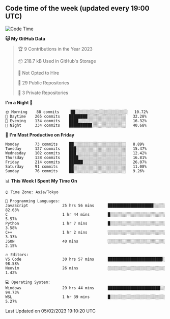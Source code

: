 ## Code time of the week (updated every 19:00 UTC)

<!--START_SECTION:waka-->
![Code Time](http://img.shields.io/badge/Code%20Time-1%2C526%20hrs%2052%20mins-blue)

**🐱 My GitHub Data** 

> 🏆 9 Contributions in the Year 2023
 > 
> 📦 218.7 kB Used in GitHub's Storage 
 > 
> 🚫 Not Opted to Hire
 > 
> 📜 29 Public Repositories 
 > 
> 🔑 3 Private Repositories  
 > 
**I'm a Night 🦉** 

```text
🌞 Morning    88 commits     ██░░░░░░░░░░░░░░░░░░░░░░░   10.72% 
🌆 Daytime    265 commits    ████████░░░░░░░░░░░░░░░░░   32.28% 
🌃 Evening    134 commits    ████░░░░░░░░░░░░░░░░░░░░░   16.32% 
🌙 Night      334 commits    ██████████░░░░░░░░░░░░░░░   40.68%

```
📅 **I'm Most Productive on Friday** 

```text
Monday       73 commits     ██░░░░░░░░░░░░░░░░░░░░░░░   8.89% 
Tuesday      127 commits    ███░░░░░░░░░░░░░░░░░░░░░░   15.47% 
Wednesday    102 commits    ███░░░░░░░░░░░░░░░░░░░░░░   12.42% 
Thursday     138 commits    ████░░░░░░░░░░░░░░░░░░░░░   16.81% 
Friday       214 commits    ██████░░░░░░░░░░░░░░░░░░░   26.07% 
Saturday     91 commits     ██░░░░░░░░░░░░░░░░░░░░░░░   11.08% 
Sunday       76 commits     ██░░░░░░░░░░░░░░░░░░░░░░░   9.26%

```


📊 **This Week I Spent My Time On** 

```text
⌚︎ Time Zone: Asia/Tokyo

💬 Programming Languages: 
JavaScript               25 hrs 56 mins      ████████████████████░░░░░   82.63% 
C                        1 hr 44 mins        █░░░░░░░░░░░░░░░░░░░░░░░░   5.57% 
Python                   1 hr 7 mins         █░░░░░░░░░░░░░░░░░░░░░░░░   3.58% 
C++                      1 hr 2 mins         ░░░░░░░░░░░░░░░░░░░░░░░░░   3.33% 
JSON                     40 mins             ░░░░░░░░░░░░░░░░░░░░░░░░░   2.15%

🔥 Editors: 
VS Code                  30 hrs 57 mins      ████████████████████████░   98.58% 
Neovim                   26 mins             ░░░░░░░░░░░░░░░░░░░░░░░░░   1.42%

💻 Operating System: 
Windows                  29 hrs 44 mins      ███████████████████████░░   94.73% 
WSL                      1 hr 39 mins        █░░░░░░░░░░░░░░░░░░░░░░░░   5.27%

```


 Last Updated on 05/02/2023 19:10:20 UTC
<!--END_SECTION:waka-->